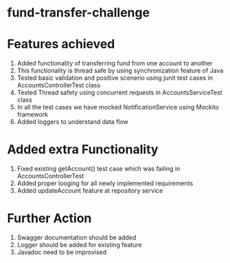 # fund-transfer-challenge

# Features achieved 
  1. Added functionality of transferring fund from one account to another
  2. This functionality is thread safe by using synchronization feature of Java
  3. Tested basic validation and positive scenerio using junit test cases in AccountsControllerTest class
  4. Tested Thread safety using concurrent requests in AccountsServiceTest class
  5. In all the test cases we have mocked NotificationService using Mockito framework
  6. Added loggers to understand data flow

# Added extra Functionality
  1. Fixed existing getAccount() test case which was failing in AccountsControllerTest
  2. Added proper looging for all newly implemented requirements
  3. Added updateAccount feature at repository service

# Further Action
  1. Swagger documentation should be added
  2. Logger should be added for existing feature
  3. Javadoc need to be improvised
